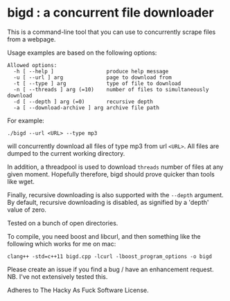 # bigd : a concurrent file downloader

This is a command-line tool that you can use to concurrently scrape files from a webpage.

Usage examples are based on the following options:

```
Allowed options:
  -h [ --help ]                 produce help message
  -u [ --url ] arg              page to download from
  -t [ --type ] arg             type of file to download
  -n [ --threads ] arg (=10)    number of files to simultaneously download
  -d [ --depth ] arg (=0)       recursive depth
  -a [ --download-archive ] arg archive file path
```

For example:

```
./bigd --url <URL> --type mp3
```

will concurrently download all files of type mp3 from url `<URL>`. All files are dumped to the current working directory.

In addition, a threadpool is used to download `threads` number of files at any given moment.
Hopefully therefore, bigd should prove quicker than tools like wget.

Finally, recursive downloading is also supported with the `--depth` argument. By default,
recursive downloading is disabled, as signified by a 'depth' value of zero.

Tested on a bunch of open directories.

To compile, you need boost and libcurl, and then something like the following which works for me on mac:

```
clang++ -std=c++11 bigd.cpp -lcurl -lboost_program_options -o bigd
```

Please create an issue if you find a bug / have an enhancement request. NB. I've not extensively tested this.

Adheres to The Hacky As Fuck Software License.